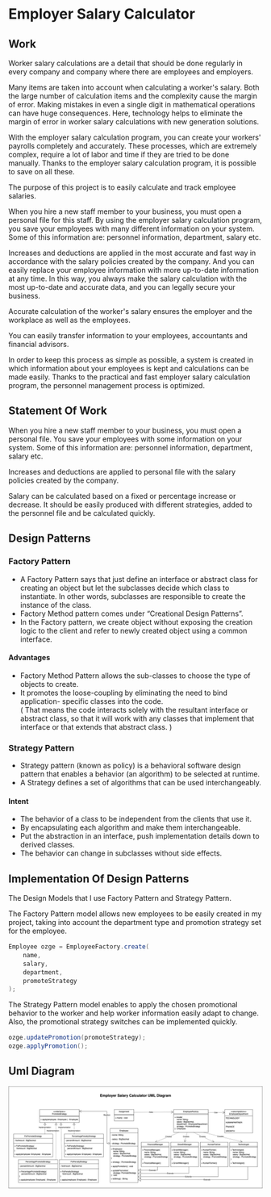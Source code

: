 # **Employer Salary Calculator**

## **Work**

Worker salary calculations are a detail that should be done regularly in every company and company where there are employees and employers.

Many items are taken into account when calculating a worker's salary. Both the large number of calculation items and the complexity cause the margin of error. Making mistakes in even a single digit in mathematical operations can have huge consequences. Here, technology helps to eliminate the margin of error in worker salary calculations with new generation solutions.

With the employer salary calculation program, you can create your workers' payrolls completely and accurately. These processes, which are extremely complex, require a lot of labor and time if they are tried to be done manually. Thanks to the employer salary calculation program, it is possible to save on all these.

The purpose of this project is to easily calculate and track employee salaries.

When you hire a new staff member to your business, you must open a personal file for this staff. By using the employer salary calculation program, you save your employees with many different information on your system. Some of this information are: personnel information, department, salary etc.

Increases and deductions are applied in the most accurate and fast way in accordance with the salary policies created by the company. And you can easily replace your employee information with more up-to-date information at any time. In this way, you always make the salary calculation with the most up-to-date and accurate data, and you can legally secure your business.

Accurate calculation of the worker's salary ensures the employer and the workplace as well as the employees.

You can easily transfer information to your employees, accountants and financial advisors.

In order to keep this process as simple as possible, a system is created in which information about your employees is kept and calculations can be made easily. Thanks to the practical and fast employer salary calculation program, the personnel management process is optimized.

## **Statement Of Work**

When you hire a new staff member to your business, you must open a personal file.
You save your employees with some information on your system. Some of this information are: personnel information, department, salary etc.

Increases and deductions are applied to personal file with the salary policies created by the company.

Salary can be calculated based on a fixed or percentage increase or decrease. It should be easily produced with different strategies, added to the personnel file and be calculated quickly.

## **Design Patterns**

### **Factory Pattern**

- A Factory Pattern says that just define an interface or abstract class for creating an object but let the subclasses decide which class to instantiate.
In other words, subclasses are responsible to create the instance of the class.
- Factory Method pattern comes under “Creational Design Patterns”.
- In the Factory pattern, we create object without exposing the creation logic to the client and refer to newly created object using a common interface.

#### Advantages

- Factory Method Pattern allows the sub-classes to choose the type of objects to create. 
- It promotes the loose-coupling by eliminating the need to bind application- specific classes into the code.  
( That means the code interacts solely with the resultant interface or abstract class, so that it will work with any classes that implement that interface or that extends that abstract class. )

### **Strategy Pattern**

- Strategy pattern (known as policy) is a behavioral software design pattern that enables a behavior (an algorithm) to be selected at runtime.
- A Strategy defines a set of algorithms that can be used interchangeably.

#### Intent

- The behavior of a class to be independent from the clients that use it.
- By encapsulating each algorithm and make them interchangeable.
- Put the abstraction in an interface, push implementation details down to derived classes.
- The behavior can change in subclasses without side effects.

## **Implementation Of Design Patterns**

The Design Models that I use Factory Pattern and Strategy Pattern.

The Factory Pattern model allows new employees to be easily created in my project, taking into account the department type and promotion strategy set for the employee.

```java
Employee ozge = EmployeeFactory.create(
    name,
    salary,
    department,
    promoteStrategy
);
```

The Strategy Pattern model enables to apply the chosen promotional behavior to the worker and help worker information easily adapt to change. Also, the promotional strategy switches can be implemented quickly.

```java
ozge.updatePromotion(promoteStrategy);
ozge.applyPromotion();
```

## **Uml Diagram**

![Uml Diagram](doc/uml_diagram.jpg)